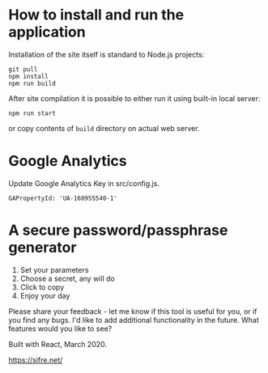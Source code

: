 # How to install and run the application
Installation of the site itself is standard to Node.js projects:
```
git pull
npm install
npm run build
```
After site compilation it is possible to either run it using built-in local server:

```
npm run start
```
or copy contents of `build` directory on actual web server.

# Google Analytics

Update Google Analytics Key in src/config.js.
```
GAPropertyId: 'UA-160955540-1'
```
# A secure password/passphrase generator

1. Set your parameters
2. Choose a secret, any will do
3. Click to copy
4. Enjoy your day

Please share your feedback - let me know if this tool is useful for you, or if you find any bugs. I'd like to add additional functionality in the future. What features would you like to see?

Built with React, March 2020.

https://sifre.net/

